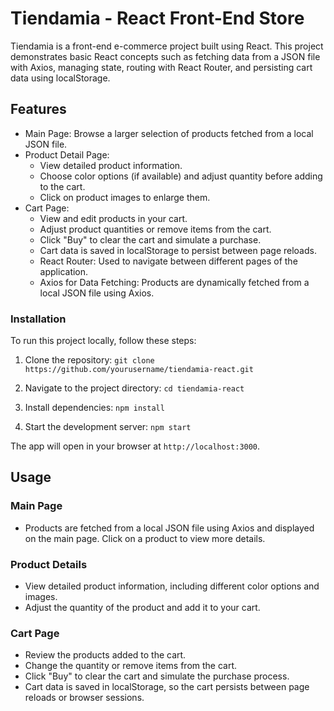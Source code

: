# Tiendamia - React Front-End Store
Tiendamia is a front-end e-commerce project built using React. This project demonstrates basic React concepts such as fetching data from a JSON file with Axios, managing state, routing with React Router, and persisting cart data using localStorage.

## Features
- Main Page: Browse a larger selection of products fetched from a local JSON file.
- Product Detail Page:
  - View detailed product information.
  - Choose color options (if available) and adjust quantity before adding to the cart.
  - Click on product images to enlarge them.
- Cart Page:
  - View and edit products in your cart.
  - Adjust product quantities or remove items from the cart.
  - Click "Buy" to clear the cart and simulate a purchase.
  - Cart data is saved in localStorage to persist between page reloads.
  - React Router: Used to navigate between different pages of the application.
  - Axios for Data Fetching: Products are dynamically fetched from a local JSON file using Axios.
### Installation
To run this project locally, follow these steps:

1. Clone the repository:
`git clone https://github.com/yourusername/tiendamia-react.git`

2. Navigate to the project directory:
`cd tiendamia-react`

3. Install dependencies:
`npm install`

4. Start the development server:
`npm start`

The app will open in your browser at `http://localhost:3000`.

## Usage
### Main Page
- Products are fetched from a local JSON file using Axios and displayed on the main page. Click on a product to view more details.
### Product Details
- View detailed product information, including different color options and images.
- Adjust the quantity of the product and add it to your cart.
### Cart Page
- Review the products added to the cart.
- Change the quantity or remove items from the cart.
- Click "Buy" to clear the cart and simulate the purchase process.
- Cart data is saved in localStorage, so the cart persists between page reloads or browser sessions.
